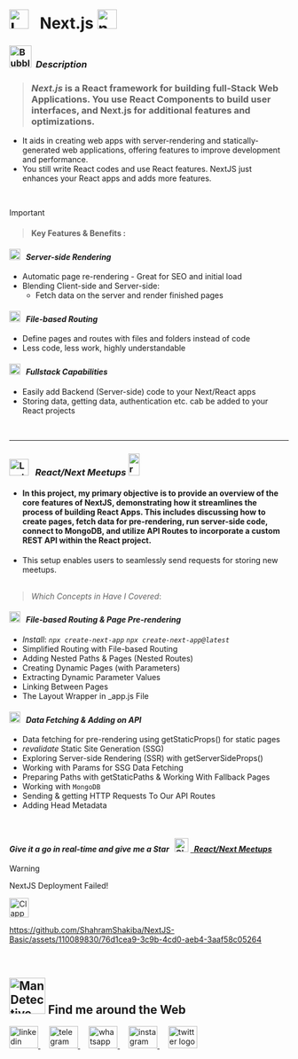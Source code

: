 #  <img src="https://raw.githubusercontent.com/Tarikul-Islam-Anik/Telegram-Animated-Emojis/main/Objects/Laptop.webp" alt="Laptop" width="35" /> &nbsp; Next.js <img src="https://skillicons.dev/icons?i=nextjs" height="35" alt="nextjs logo"  />

<!----------------------------------------- Description ---------------------------------------->
### <img src="https://raw.githubusercontent.com/Tarikul-Islam-Anik/Animated-Fluent-Emojis/master/Emojis/Symbols/Bubbles.png" alt="Bubbles" width="40" height="40" />&nbsp; _Description_

> ### _Next.js_ is a React framework for building full-Stack Web Applications. You use React Components to build user interfaces, and Next.js for additional features and optimizations. 
- It aids in creating web apps with server-rendering and statically-generated web applications, offering features to improve development and performance.
- You still write React codes and use React features. NextJS just enhances your React apps and adds more features.
  
<br/>

> [!IMPORTANT]
>> #### Key Features & Benefits : 
#### <img src="https://raw.githubusercontent.com/Tarikul-Islam-Anik/Animated-Fluent-Emojis/master/Emojis/Symbols/Bubbles.png" alt="Bubbles" height="20" /> &nbsp; _Server-side Rendering_
- Automatic page re-rendering - Great for SEO and initial load
- Blending Client-side and Server-side:
  - Fetch data on the server and render finished pages

#### <img src="https://raw.githubusercontent.com/Tarikul-Islam-Anik/Animated-Fluent-Emojis/master/Emojis/Symbols/Bubbles.png" alt="Bubbles" height="20" /> &nbsp; _File-based Routing_
- Define pages and routes with files and folders instead of code
- Less code, less work, highly understandable

#### <img src="https://raw.githubusercontent.com/Tarikul-Islam-Anik/Animated-Fluent-Emojis/master/Emojis/Symbols/Bubbles.png" alt="Bubbles" height="20" /> &nbsp; _Fullstack Capabilities_
- Easily add Backend (Server-side) code to your Next/React apps
- Storing data, getting data, authentication etc. cab be added to your React projects

<br/>

***
<!--===================== React / Next Meetups =============================-->
### <img src="https://raw.githubusercontent.com/Tarikul-Islam-Anik/Telegram-Animated-Emojis/main/Objects/Laptop.webp" alt="Laptop" width="35" height="30"  /> &nbsp; _React/Next Meetups_  <img src="https://skillicons.dev/icons?i=react" height="40" alt="react logo" width="20"  />
- #### In this project, my primary objective is to provide an overview of the core features of NextJS, demonstrating how it streamlines the process of building React Apps. This includes discussing how to create pages, fetch data for pre-rendering, run server-side code, connect to MongoDB, and utilize API Routes to incorporate a custom REST API within the React project.
-  This setup enables users to seamlessly send requests for storing new meetups. <br/><br/>
 

> _Which Concepts in Have I Covered_:  

#### <img src="https://raw.githubusercontent.com/Tarikul-Islam-Anik/Animated-Fluent-Emojis/master/Emojis/Symbols/Bubbles.png" alt="Bubbles" height="20" /> &nbsp; _File-based Routing & Page Pre-rendering_
- _Install_: _` npx create-next-app `_  _` npx create-next-app@latest `_
-  Simplified Routing with File-based Routing
-  Adding Nested Paths & Pages (Nested Routes)
-  Creating Dynamic Pages (with Parameters)
-  Extracting Dynamic Parameter Values
-  Linking Between Pages
-  The Layout Wrapper in _app.js File 
#### <img src="https://raw.githubusercontent.com/Tarikul-Islam-Anik/Animated-Fluent-Emojis/master/Emojis/Symbols/Bubbles.png" alt="Bubbles" height="20" /> &nbsp; _Data Fetching & Adding on API_
- Data fetching for pre-rendering using getStaticProps() for static pages
- _revalidate_ Static Site Generation (SSG) 
- Exploring Server-side Rendering (SSR) with getServerSideProps()
- Working with Params for SSG Data Fetching
- Preparing Paths with getStaticPaths & Working With Fallback Pages
- Working with ` MongoDB `
- Sending & getting HTTP Requests To Our API Routes
- Adding Head Metadata

 
<br/>

<!-------- try it live -------->
#### _Give it a go in real-time and give me a Star_ &nbsp; <img src="https://raw.githubusercontent.com/Tarikul-Islam-Anik/Animated-Fluent-Emojis/master/Emojis/Travel%20and%20places/Glowing%20Star.png" alt="Glowing Star" width="25"  /> <a href="" target="_blank"> &nbsp; _React/Next Meetups_ </a> 
> [!WARNING]
> NextJS Deployment Failed!


 
<!--------- Video --------->
<img src="https://raw.githubusercontent.com/Tarikul-Islam-Anik/Telegram-Animated-Emojis/main/Objects/Clapper%20Board.webp" alt="Clapper Board" width="35" />



https://github.com/ShahramShakiba/NextJS-Basic/assets/110089830/76d1cea9-3c9b-4cd0-aeb4-3aaf58c05264



  <br/> 
  
<!--======================= Social Media ===========================-->
## <img src="https://raw.githubusercontent.com/Tarikul-Islam-Anik/Animated-Fluent-Emojis/master/Emojis/People%20with%20professions/Man%20Detective%20Light%20Skin%20Tone.png" alt="Man Detective Light Skin Tone" width="65" /> Find me around the Web  
<a href="https://www.linkedin.com/in/shahramshakiba/" target="_blank">
    <img src="https://raw.githubusercontent.com/maurodesouza/profile-readme-generator/master/src/assets/icons/social/linkedin/default.svg" width="52" height="40" alt="linkedin logo"  />
  </a> &nbsp;&nbsp;&nbsp;
  <a href="https://t.me/ShahramShakibaa" target="_blank">
    <img src="https://raw.githubusercontent.com/maurodesouza/profile-readme-generator/master/src/assets/icons/social/telegram/default.svg" width="52" height="40" alt="telegram logo"  />
  </a> &nbsp;&nbsp;&nbsp;
  <a href="https://wa.me/message/LM2IMM3ABZ7ZM1" target="_blank">
    <img src="https://raw.githubusercontent.com/maurodesouza/profile-readme-generator/master/src/assets/icons/social/whatsapp/default.svg" width="52" height="40" alt="whatsapp logo"  />
  </a> &nbsp;&nbsp;&nbsp;
  <a href="https://instagram.com/shahram.shakibaa?igshid=MzNlNGNkZWQ4Mg==" target="_blank">
    <img src="https://raw.githubusercontent.com/maurodesouza/profile-readme-generator/master/src/assets/icons/social/instagram/default.svg" width="52" height="40" alt="instagram logo"  />
  </a> &nbsp;&nbsp;&nbsp;
  <a href="https://twitter.com/ShahramShakibaa" target="_blank">
    <img src="https://raw.githubusercontent.com/maurodesouza/profile-readme-generator/master/src/assets/icons/social/twitter/default.svg" width="52" height="40" alt="twitter logo"  />
  </a>


<!--==== MongoDB

01. https://www.mongodb.com/atlas
02. Try Free
03. Sign up / login
04. Deployment - Database -> Create
05. Choose Shared (it's free)
06. pick a region
07. Cluster Tier -> MO-Sandbox
08. then click Create Cluster

09. Security - Network Access -> Add IP A ddress
10. enter your local-machin IP address 
11. Database Access - Create a User

12. Database - click, Connect(on your new created cluster)
13. choose, Drivers

14. in your terminal: npm install mongodb
15. then, import { MongoClient } from 'mongodb'; in your file
16. call this in your code, ->->-> MongoClient.connect();
16. Add your connection string into your application code:
    mongodb+srv://shahram:<password>@cluster-sh.rgaxnx4.mongodb.net/?retryWrites=true&w=majority&appName=Cluster-Sh

    change the user & password & appName, like this:
    'mongodb+srv://shahram:96C5ScLzZs4ghP7Z@cluster-sh.rgaxnx4.mongodb.net/?retryWrites=true&w=majority&appName=Cluster-Sh'




file-based routing
API routes
Page pre-rendering with data fetching

Hosting provider: Vercel








===========================-->



 
